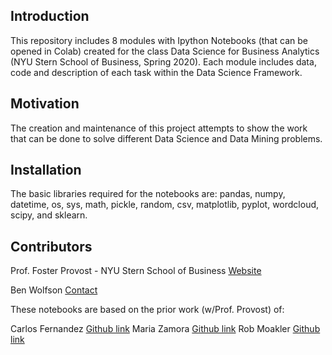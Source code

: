 ## Introduction

This repository includes 8 modules with Ipython Notebooks (that can be opened in Colab) created for the class Data Science for Business Analytics (NYU Stern School of Business, Spring 2020). Each module includes data, code and description of each task within the Data Science Framework.


## Motivation

The creation and maintenance of this project attempts to show the work that can be done to solve different Data Science and Data Mining problems. 


## Installation

The basic libraries required for the notebooks are: pandas, numpy, datetime, os, sys, math, pickle, random, csv, matplotlib, pyplot, wordcloud, scipy, and sklearn.


## Contributors

Prof. Foster Provost - NYU Stern School of Business [Website](http://people.stern.nyu.edu/fprovost/)

Ben Wolfson [Contact](https://www.linkedin.com/in/ben-wolfson-61925a87/)

These notebooks are based on the prior work (w/Prof. Provost) of: 

Carlos Fernandez [Github link](https://github.com/ferlocar)
Maria Zamora [Github link](https://github.com/mariazm/Spring2017_ProfFosterProvost)
Rob Moakler [Github link](https://github.com/rmoakler)
